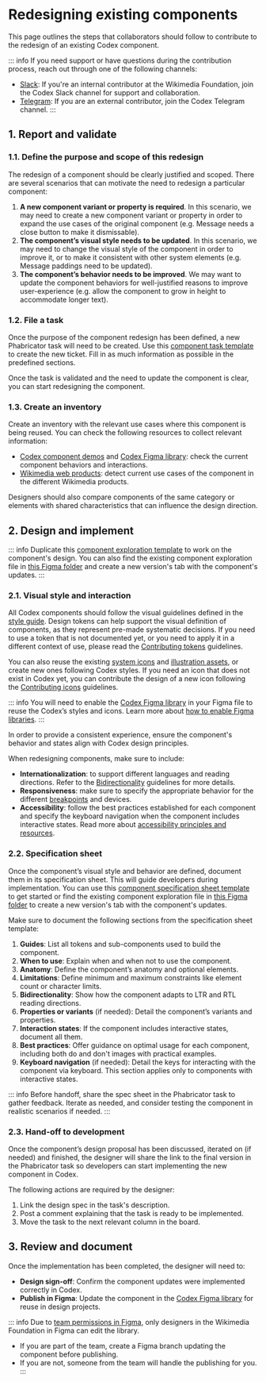 # Redesigning existing components

This page outlines the steps that collaborators should follow to contribute to the redesign of an existing Codex component.

::: info
If you need support or have questions during the contribution process, reach out through one of the following channels:
- [Slack](https://wikimedia.enterprise.slack.com/archives/C03DKGSEPL2): If you're an internal contributor at the Wikimedia Foundation, join the Codex Slack channel for support and collaboration.
- [Telegram](https://t.me/+oeXgL95hvgZiMDgx): If you are an external contributor, join the Codex Telegram channel.
:::

## 1. Report and validate

### 1.1. Define the purpose and scope of this redesign

The redesign of a component should be clearly justified and scoped. There are several scenarios that can motivate the need to redesign a particular component:

1. **A new component variant or property is required**. In this scenario, we may need to create a new component variant or property in order to expand the use cases of the original component (e.g. Message needs a close button to make it dismissable).
2. **The component’s visual style needs to be updated**. In this scenario, we may need to change the visual style of the component in order to improve it, or to make it consistent with other system elements (e.g. Message paddings need to be updated).
3. **The component’s behavior needs to be improved**. We may want to update the component behaviors for well-justified reasons to improve user-experience (e.g. allow the component to grow in height to accommodate longer text).

### 1.2. File a task

Once the purpose of the component redesign has been defined, a new Phabricator task will need to be created. Use this [component task template][component-task-template] to create the new ticket. Fill in as much information as possible in the predefined sections.

Once the task is validated and the need to update the component is clear, you can start redesigning the component.

### 1.3. Create an inventory

Create an inventory with the relevant use cases where this component is being reused. You can check the following resources to collect relevant information:

- [Codex component demos](../components/overview.md) and [Codex Figma library](https://www.figma.com/file/KoDuJMadWBXtsOtzGS4134/%E2%9D%96-Codex-components?node-id=1891%3A4420): check the current component behaviors and interactions.
- [Wikimedia web products](https://www.wikimedia.org/): detect current use cases of the component in the different Wikimedia products.

Designers should also compare components of the same category or elements with shared characteristics that can influence the design direction.

## 2. Design and implement

::: info
Duplicate this [component exploration template](https://www.figma.com/file/6hNSvvL4CoyfemXECihJD5/Exploration-File-(Template)?node-id=1%3A3627) to work on the component's design. You can also find the existing component exploration file in [this Figma folder](https://www.figma.com/files/project/44938429) and create a new version's tab with the component's updates.
:::

### 2.1. Visual style and interaction

All Codex components should follow the visual guidelines defined in the [style guide](../style-guide/overview.html). Design tokens can help support the visual definition of components, as they represent pre-made systematic decisions. If you need to use a token that is not documented yet, or you need to apply it in a different context of use, please read the [Contributing tokens](contributing-tokens.md) guidelines.

You can also reuse the existing [system icons](https://www.figma.com/design/KoDuJMadWBXtsOtzGS4134/Codex?node-id=20598-51338&node-type=canvas&t=plW1hmguHVWs3fWZ-11) and [illustration assets](https://www.figma.com/design/KoDuJMadWBXtsOtzGS4134/Codex?node-id=20598-51408&node-type=canvas&t=plW1hmguHVWs3fWZ-11), or create new ones following Codex styles. If you need an icon that does not exist in Codex yet, you can contribute the design of a new icon following the [Contributing icons](./contributing-icons.md) guidelines.

::: info
You will need to enable the [Codex Figma library](https://www.figma.com/design/KoDuJMadWBXtsOtzGS4134/Codex?node-id=1891-4420&node-type=canvas&t=plW1hmguHVWs3fWZ-11) in your Figma file to reuse the Codex’s styles and icons. Learn more about [how to enable Figma libraries](https://help.figma.com/hc/en-us/articles/360038743434#access).
:::

In order to provide a consistent experience, ensure the component's behavior and states align with Codex design principles.

When redesigning components, make sure to include:

- **Internationalization**: to support different languages and reading directions. Refer to the [Bidirectionality](../style-guide/bidirectionality.md) guidelines for more details.
- **Responsiveness**: make sure to specify the appropriate behavior for the different [breakpoints](../design-tokens/breakpoint.md) and devices.
- **Accessibility**: follow the best practices established for each component and specify the keyboard navigation when the component includes interactive states. Read more about [accessibility principles and resources](../style-guide/accessibility.md).

### 2.2. Specification sheet

Once the component’s visual style and behavior are defined, document them in its specification sheet. This will guide developers during implementation. You can use this [component specification sheet template](https://www.figma.com/file/6hNSvvL4CoyfemXECihJD5/Component-spec-sheet-(exploration-file-template)?node-id=501%3A22874) to get started or find the existing component exploration file in [this Figma folder](https://www.figma.com/files/project/44938429) to create a new version's tab with the component's updates.

Make sure to document the following sections from the specification sheet template:

1. **Guides**: List all tokens and sub-components used to build the component.
2. **When to use**: Explain when and when not to use the component.
3. **Anatomy**: Define the component’s anatomy and optional elements.
4. **Limitations**: Define minimum and maximum constraints like element count or character limits.
5. **Bidirectionality**: Show how the component adapts to LTR and RTL reading directions.
6. **Properties or variants** (if needed): Detail the component’s variants and properties.
7. **Interaction states**: If the component includes interactive states, document all them.
8. **Best practices**: Offer guidance on optimal usage for each component, including both do and don't images with practical examples.
9. **Keyboard navigation** (if needed): Detail the keys for interacting with the component via keyboard. This section applies only to components with interactive states.

::: info
Before handoff, share the spec sheet in the Phabricator task to gather feedback. Iterate as needed, and consider testing the component in realistic scenarios if needed.
:::

### 2.3. Hand-off to development

Once the component’s design proposal has been discussed, iterated on (if needed) and finished, the designer will share the link to the final version in the Phabricator task so developers can start implementing the new component in Codex.

The following actions are required by the designer:

1. Link the design spec in the task's description.
2. Post a comment explaining that the task is ready to be implemented.
3. Move the task to the next relevant column in the board.

## 3. Review and document

Once the implementation has been completed, the designer will need to:

- **Design sign-off**: Confirm the component updates were implemented correctly in Codex.
- **Publish in Figma**: Update the component in the [Codex Figma library](https://www.figma.com/design/KoDuJMadWBXtsOtzGS4134/Codex?node-id=1891-4420&node-type=canvas&t=plW1hmguHVWs3fWZ-11) for reuse in design projects.

::: info
Due to [team permissions in Figma](https://help.figma.com/hc/en-us/articles/360039970673-Team-permissions), only designers in the Wikimedia Foundation in Figma can edit the library.
- If you are part of the team, create a Figma branch updating the component before publishing.
- If you are not, someone from the team will handle the publishing for you.
:::

[component-task-template]: https://phabricator.wikimedia.org/maniphest/task/edit/form/1/?title=Update%20%5BComponentName%5D%20component%20in%20Codex&description=%23%23%20Background%0D%0A%0D%0ANOTE%3A%20%2F%2FWhen%20creating%20a%20component%20task%2C%20please%20try%20to%20fill%20out%20the%20entire%20Background%20section.%20The%20rest%20of%20the%20task%20description%20can%20be%20populated%20later.%2F%2F%0D%0A%0D%0A-%20**Description%3A**%20%2F%2Fadd%20a%20brief%20description%20of%20this%20component%2F%2F%0D%0A-%20**History%3A**%20%2F%2Fdescribe%20or%20link%20to%20prior%20discussions%20related%20to%20this%20component%2F%2F%0D%0A-%20**Known%20use%20case(s)%3A**%20%2F%2Fdescribe%20known%20use%20cases%20for%20this%20component%2C%20including%20the%20project%2C%20team%2C%20and%20timeline%2F%2F%0D%0A-%20**Considerations%3A**%20%2F%2Flist%20any%20known%20challenges%20or%20blockers%2C%20or%20any%20other%20important%20information%2F%2F%0D%0A%0D%0A%23%23%23%20User%20stories%0D%0A%0D%0A%2F%2Fadd%20at%20least%20one%20user%20story%2F%2F%0D%0A%0D%0A%23%23%23%20Previous%20implementations%0D%0A%0D%0A-%20**Codex%20demo%3A**%20%2F%2Fadd%20%5B%5B%20https%3A%2F%2Fdoc.wikimedia.org%2Fcodex%2Fmain%2Fcomponents%2Foverview.html%20%7C%20Codex%20demo%20%5D%5D%20current%20component%20link%2F%2F%0D%0A-%20**OOUI%3A**%20%2F%2Fadd%20the%20relevant%20OOUI%20widget%20name%20here%2C%20if%20applicable.%20See%20%5B%5B%20https%3A%2F%2Fdoc.wikimedia.org%2Foojs-ui%2Fmaster%2Fdemos%2F%3Fpage%3Dwidgets%26theme%3Dwikimediaui%26direction%3Dltr%26platform%3Ddesktop%20%7C%20OOUI%20demos%20%5D%5D.%2F%2F%0D%0A-%20**Vue%3A**%20%2F%2Fadd%20any%20existing%20Vue%20implementations%2C%20if%20applicable.%20See%20%5B%5B%20https%3A%2F%2Fphabricator.wikimedia.org%2FT272885%20%7C%20Vue%20component%20inventory%20%5D%5D.%2F%2F%0D%0A%0D%0A%23%23%23%20Design%20spec%0D%0A%0D%0A%2F%2F%20Once%20a%20component%20spec%20sheet%20has%20been%20created%20in%20Figma%2C%20remove%20the%20note%20stating%20that%20the%20spec%20is%20missing%20and%20link%20to%20the%20spec%20below.%20%2F%2F%0D%0A%0D%0A%7C%20Component%20spec%20sheet%20link%20%7C%0D%0A%0D%0A%23%23%23%20Open%20questions%0D%0A%0D%0A%2F%2F%20Add%20here%20the%20questions%20to%20be%20answered%20in%20order%20to%20design%20and%20implement%20the%20component%20%2F%2F%0D%0A%0D%0A%23%23%23%20Acceptance%20criteria%20(or%20Done)%0D%0A%0D%0A**Design**%0D%0A-%20%5B%5D%20Design%20the%20Figma%20spec%20sheet%20and%20add%20a%20link%20to%20it%20in%20this%20task%0D%0A-%20%5B%5D%20Update%20the%20main%20component%20in%20the%20%5BCodex%20Figma%20library%5D(https%3A%2F%2Fwww.figma.com%2Ffile%2FKoDuJMadWBXtsOtzGS4134%2F%25E2%259D%2596-Codex-components%3Fnode-id%3D1891%253A4420%26viewport%3D287%252C338%252C0.28).%20%2F%2FThis%20step%20will%20be%20done%20by%20a%20DST%20member.%2F%2F%0D%0A%0D%0A**Code**%0D%0A%5B%5D%20Implement%20the%20component%20changes%20in%20Codex&projects=Codex
